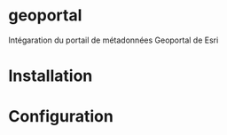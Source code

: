 geoportal
=========

Intégaration du portail de métadonnées Geoportal de Esri

Installation
============


Configuration
=============


